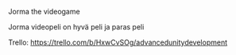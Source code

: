 Jorma the videogame

Jorma videopeli on hyvä peli ja paras peli

Trello: https://trello.com/b/HxwCvSOg/advancedunitydevelopment
